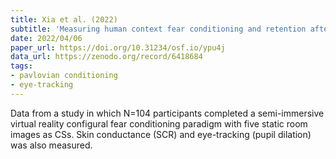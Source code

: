```yaml
---
title: Xia et al. (2022)
subtitle: 'Measuring human context fear conditioning and retention after consolidation'
date: 2022/04/06
paper_url: https://doi.org/10.31234/osf.io/ypu4j
data_url: https://zenodo.org/record/6418684
tags:
- pavlovian conditioning
- eye-tracking
---
```


Data from a study in which N=104 participants completed a semi-immersive virtual reality configural fear conditioning paradigm with five static room images as CSs. Skin conductance (SCR) and eye-tracking (pupil dilation) was also measured.
